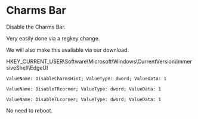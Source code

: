 # Charms Bar

Disable the Charms Bar.

Very easily done via a regkey change.

We will also make this avaliable via our download.

HKEY_CURRENT_USER\Software\Microsoft\Windows\CurrentVersion\ImmersiveShell\EdgeUI

    ValueName: DisableCharmsHint; ValueType: dword; ValueData: 1
    
    ValueName: DisableTRcorner; ValueType: dword; ValueData: 1
    
    ValueName: DisableTLcorner; ValueType: dword; ValueData: 1

No need to reboot.